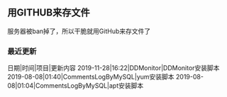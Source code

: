 ## 用GITHUB来存文件
服务器被ban掉了，所以干脆就用GitHub来存文件了

### 最近更新
日期|时间|项目|更新内容
2019-11-28|16:22|DDMonitor|DDMonitor安装脚本
2019-08-08|01:40|CommentsLogByMySQL|yum安装脚本
2019-08-08|01:04|CommentsLogByMySQL|apt安装脚本
